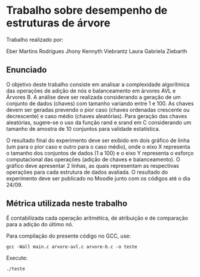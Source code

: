 # Trabalho sobre desempenho de estruturas de árvore

Trabalho realizado por:

Eber Martins Rodrigues
Jhony Kennyth Viebrantz
Laura Gabriela Ziebarth

## Enunciado

O objetivo deste trabalho consiste em analisar a complexidade algorítmica das operações de adição de nós e balanceamento em árvores AVL e Árvores B. A análise deve ser realizada considerando a geração de um conjunto de dados (chaves) com tamanho variando entre 1 e 100. As chaves devem ser geradas prevendo o pior caso (chaves ordenadas crescente ou decrescente) e caso médio (chaves aleatórias). Para geração das chaves aleatórias, sugere-se o uso da função rand e srand em C considerando um tamanho de amostra de 10 conjuntos para validade estatística.

O resultado final do experimento deve ser exibido em dois gráfico de linha (um para o pior caso e outro para o caso médio), onde o eixo X representa o tamanho dos conjuntos de dados (1 a 100) e o eixo Y representa o esforço computacional das operações (adição de chaves e balanceamento). O gráfico deve apresentar 2 linhas, as quais representam as respectivas operações para cada estrutura de dados avaliada. O resultado do experimento deve ser publicado no Moodle junto com os códigos até o dia 24/09.

## Métrica utilizada neste trabalho

É contabilizada cada operação aritmética, de atribuição e de comparação para a adição do último nó.

Para compilação do presente código no GCC, use:

 ```gcc -Wall main.c arvore-avl.c arvore-b.c -o teste```

 Execute:

 ```./teste```
